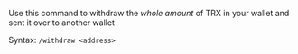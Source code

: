Use this command to withdraw the *whole amount* of TRX in your wallet and sent it over to another wallet

Syntax: `/withdraw <address>`